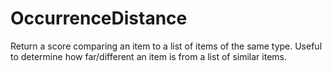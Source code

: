 # OccurrenceDistance
Return a score comparing an item to a list of items of the same type.  Useful to determine how far/different an item is from a list of similar items. 
